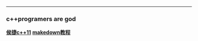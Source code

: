 ---

### c++programers are god
**[侯捷c++11](https://www.bilibili.com/video/BV17b411e7rC)**
**[makedown教程](https://www.runoob.com/markdown/md-tutorial.html)**
